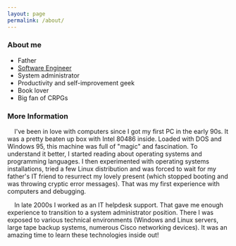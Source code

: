 ```yaml
---
layout: page
permalink: /about/
---
```


### About me

* Father
* [Software Engineer](https://github.com/kminevskiy)
* System administrator
* Productivity and self-improvement geek
* Book lover
* Big fan of CRPGs

### More Information

&nbsp;&nbsp;&nbsp;&nbsp;I've been in love with computers since I got my first PC in the early 90s. It was a pretty beaten up box with Intel 80486 inside. Loaded with DOS and Windows 95, this machine was full of "magic" and fascination. To understand it better, I started reading about operating systems and programming languages. I then experimented with operating systems installations, tried a few Linux distribution and was forced to wait for my father's IT friend to resurrect my lovely present (which stopped booting and was throwing cryptic error messages). That was my first experience with computers and debugging.

&nbsp;&nbsp;&nbsp;&nbsp;In late 2000s I worked as an IT helpdesk support. That gave me enough experience to transition to a system administrator position. There I was exposed to various technical environments (Windows and Linux servers, large tape backup systems, numerous Cisco networking devices). It was an amazing time to learn these technologies inside out!
